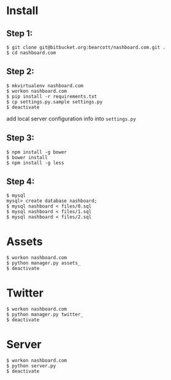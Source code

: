 Install
=======

Step 1:
-------

```
$ git clone git@bitbucket.org:bearcott/nashboard.com.git .
$ cd nashboard.com
```

Step 2:
-------

```
$ mkvirtualenv nashboard.com
$ workon nashboard.com
$ pip install -r requirements.txt
$ cp settings.py.sample settings.py
$ deactivate
```
add local server configuration info into `settings.py`

Step 3:
-------

```
$ npm install -g bower
$ bower install
$ npm install -g less
```

Step 4:
-------

```
$ mysql
mysql> create database nashboard;
$ mysql nashboard < files/0.sql
$ mysql nashboard < files/1.sql
$ mysql nashboard < files/2.sql
```

Assets
======

```
$ workon nashboard.com
$ python manager.py assets_
$ deactivate
```

Twitter
=======

```
$ workon nashboard.com
$ python manager.py twitter_
$ deactivate
```

Server
======

```
$ workon nashboard.com
$ python server.py
$ deactivate
```
